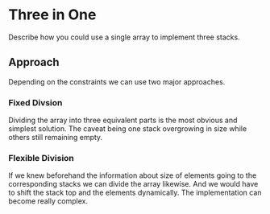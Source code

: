 # Three in One
Describe how you could use a single array to implement three stacks.

## Approach
Depending on the constraints we can use two major approaches.

### Fixed Divsion
Dividing the array into three equivalent parts is the most obvious and simplest solution. The caveat being one stack overgrowing in size while others still remaining empty.

### Flexible Division
If we knew beforehand the information about size of elements going to the corresponding stacks we can divide the array likewise. And we would have to shift the stack top and the elements dynamically. The implementation can become really complex.
